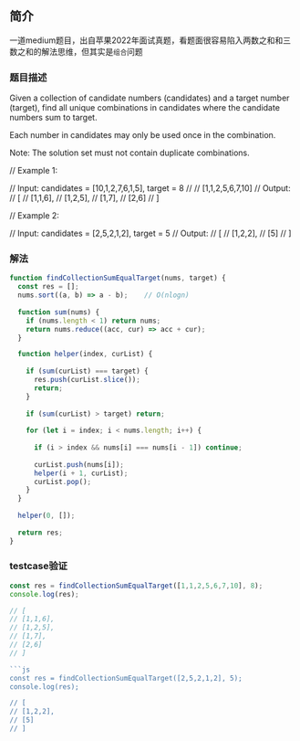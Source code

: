 ## 简介

一道medium题目，出自苹果2022年面试真题，看题面很容易陷入两数之和和三数之和的解法思维，但其实是`组合`问题

### 题目描述

Given a collection of candidate numbers (candidates) and a target number (target), find all unique combinations in candidates where the candidate numbers sum to target.

Each number in candidates may only be used once in the combination.

Note: The solution set must not contain duplicate combinations.

// Example 1:

// Input: candidates = [10,1,2,7,6,1,5], target = 8
// // [1,1,2,5,6,7,10]
// Output: 
// [
// [1,1,6],
// [1,2,5],
// [1,7],
// [2,6]
// ]

// Example 2:

// Input: candidates = [2,5,2,1,2], target = 5
// Output: 
// [
// [1,2,2],
// [5]
// ]

### 解法

```js
function findCollectionSumEqualTarget(nums, target) {
  const res = [];
  nums.sort((a, b) => a - b);    // O(nlogn)
  
  function sum(nums) {
    if (nums.length < 1) return nums;
    return nums.reduce((acc, cur) => acc + cur);
  }

  function helper(index, curList) {
    
    if (sum(curList) === target) {
      res.push(curList.slice());
      return;
    }
    
    if (sum(curList) > target) return;
    
    for (let i = index; i < nums.length; i++) {
    
      if (i > index && nums[i] === nums[i - 1]) continue;
      
      curList.push(nums[i]);
      helper(i + 1, curList);
      curList.pop();
    }
  }
  
  helper(0, []);
  
  return res;
}
```

### testcase验证

```js
const res = findCollectionSumEqualTarget([1,1,2,5,6,7,10], 8);
console.log(res);

// [
// [1,1,6],
// [1,2,5],
// [1,7],
// [2,6]
// ]

```js
const res = findCollectionSumEqualTarget([2,5,2,1,2], 5);
console.log(res);

// [
// [1,2,2],
// [5]
// ]
```

